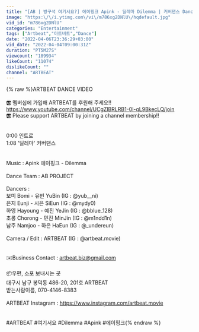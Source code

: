 ```yaml
---
title: "[AB | 방구석 여기서요?] 에이핑크 Apink - 딜레마 Dilemma | 커버댄스 Dance Cover"
image: "https:\/\/i.ytimg.com\/vi\/m786xg2DNlU\/hqdefault.jpg"
vid_id: "m786xg2DNlU"
categories: "Entertainment"
tags: ["Artbeat","아트비트","Dance"]
date: "2022-04-06T23:36:29+03:00"
vid_date: "2022-04-04T09:00:31Z"
duration: "PT5M27S"
viewcount: "189934"
likeCount: "11074"
dislikeCount: ""
channel: "ARTBEAT"
---
```

{% raw %}ARTBEAT DANCE VIDEO<br /><br />🆎 멤버십에 가입해 ARTBEAT를 후원해 주세요!!<br /><a rel="nofollow" target="blank" href="https://www.youtube.com/channel/UCgZlBRLRB1-0l-qL9BkecLQ/join">https://www.youtube.com/channel/UCgZlBRLRB1-0l-qL9BkecLQ/join</a><br />🆎 Please support ARTBEAT by joining a channel membership!!<br /><br /><br />0:00 인트로<br />1:08 '딜레마' 커버댄스<br /><br /><br />Music : Apink 에이핑크 - Dilemma<br /><br />Dance Team : AB PROJECT<br /><br />Dancers :<br />보미 Bomi - 유빈 YuBin (IG : @yub__ni)<br />은지 Eunji - 시은 SiEun (IG :  @mydy0)<br />하영 Hayoung - 예진 YeJin (IG : @bblue_128)<br />초롱 Chorong - 민진 MinJin (IG : @m1ndd1n)<br />남주 Namjoo - 하은 HaEun (IG : @_undereun)<br /><br />Camera / Edit : ARTBEAT (IG : @artbeat.movie)<br /><br /><br />✉️Business Contact : artbeat.biz@gmail.com<br /><br />📦우편, 소포 보내시는 곳<br />대구시 남구 봉덕동 486-20, 201호 ARTBEAT<br />받는사람이름, 070-4146-8383<br /><br />ARTBEAT Instagram : <a rel="nofollow" target="blank" href="https://www.instagram.com/artbeat.movie">https://www.instagram.com/artbeat.movie</a><br /><br /><br />#ARTBEAT #여기서요 #Dilemma #Apink #에이핑크{% endraw %}
